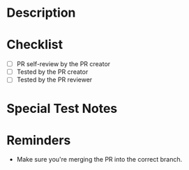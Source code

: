 # Description
<!-- A brief description of your changes. This is optional for smaller PRs. -->

# Checklist
<!-- A checklist that should be done before merging. Optional items should be done if you have time but are not required. -->

- [ ] PR self-review by the PR creator
- [ ] Tested by the PR creator
- [ ] Tested by the PR reviewer

# Special Test Notes
<!-- (Optional) Leave any special testing notes for the reviewer. -->

# Reminders

- Make sure you're merging the PR into the correct branch.

